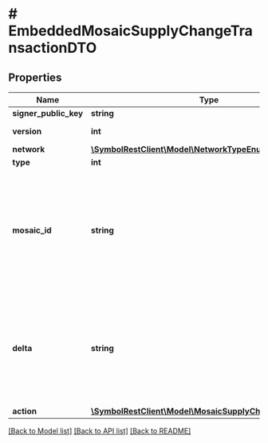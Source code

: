 # # EmbeddedMosaicSupplyChangeTransactionDTO

## Properties

Name | Type | Description | Notes
------------ | ------------- | ------------- | -------------
**signer_public_key** | **string** | Public key. |
**version** | **int** | Entity version. |
**network** | [**\SymbolRestClient\Model\NetworkTypeEnum**](NetworkTypeEnum.md) |  |
**type** | **int** |  |
**mosaic_id** | **string** | Mosaic identifier. If the most significant bit of byte 0 is set, a namespaceId (alias) is used instead of the real mosaic identifier. |
**delta** | **string** | Absolute amount. An amount of 123456789 (absolute) for a mosaic with divisibility 6 means 123.456789 (relative). |
**action** | [**\SymbolRestClient\Model\MosaicSupplyChangeActionEnum**](MosaicSupplyChangeActionEnum.md) |  |

[[Back to Model list]](../../README.md#models) [[Back to API list]](../../README.md#endpoints) [[Back to README]](../../README.md)
